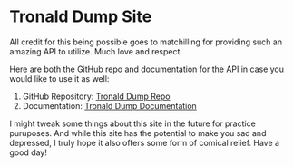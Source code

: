 # Tronald Dump Site

All credit for this being possible goes to matchilling for providing such an amazing API to utilize. Much love and respect.

Here are both the GitHub repo and documentation for the API in case you would like to use it as well:  

1. GitHub Repository: [Tronald Dump Repo](https://github.com/tronalddump-io/tronald-app)  
2. Documentation: [Tronald Dump Documentation](https://docs.tronalddump.io)

I might tweak some things about this site in the future for practice puruposes. And while this site has the potential to make you sad and depressed, I truly hope it also offers some form of comical relief. Have a good day!
